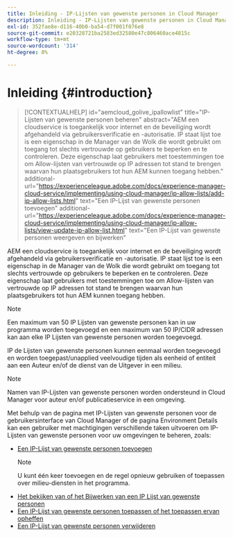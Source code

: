 ```yaml
---
title: Inleiding - IP-Lijsten van gewenste personen in Cloud Manager
description: Inleiding - IP-Lijsten van gewenste personen in Cloud Manager
exl-id: 352fae8e-d116-40b0-ba54-d7f001f076e8
source-git-commit: e20328721ba2583ed32580e47c806460ace4815c
workflow-type: tm+mt
source-wordcount: '314'
ht-degree: 0%

---
```


# Inleiding {#introduction}

>[!CONTEXTUALHELP]
>id="aemcloud_golive_ipallowlist"
>title="IP-Lijsten van gewenste personen beheren"
>abstract="AEM een cloudservice is toegankelijk voor internet en de beveiliging wordt afgehandeld via gebruikersverificatie en -autorisatie. IP staat lijst toe is een eigenschap in de Manager van de Wolk die wordt gebruikt om toegang tot slechts vertrouwde op gebruikers te beperken en te controleren. Deze eigenschap laat gebruikers met toestemmingen toe om Allow-lijsten van vertrouwde op IP adressen tot stand te brengen waarvan hun plaatsgebruikers tot hun AEM kunnen toegang hebben."
>additional-url="https://experienceleague.adobe.com/docs/experience-manager-cloud-service/implementing/using-cloud-manager/ip-allow-lists/add-ip-allow-lists.html" text="Een IP-Lijst van gewenste personen toevoegen"
>additional-url="https://experienceleague.adobe.com/docs/experience-manager-cloud-service/implementing/using-cloud-manager/ip-allow-lists/view-update-ip-allow-list.html" text="Een IP-Lijst van gewenste personen weergeven en bijwerken"

AEM een cloudservice is toegankelijk voor internet en de beveiliging wordt afgehandeld via gebruikersverificatie en -autorisatie. IP staat lijst toe is een eigenschap in de Manager van de Wolk die wordt gebruikt om toegang tot slechts vertrouwde op gebruikers te beperken en te controleren. Deze eigenschap laat gebruikers met toestemmingen toe om Allow-lijsten van vertrouwde op IP adressen tot stand te brengen waarvan hun plaatsgebruikers tot hun AEM kunnen toegang hebben.

>[!NOTE]
>Een maximum van 50 IP Lijsten van gewenste personen kan in uw programma worden toegevoegd en een maximum van 50 IP/CIDR adressen kan aan elke IP Lijsten van gewenste personen worden toegevoegd.

IP de Lijsten van gewenste personen kunnen eenmaal worden toegevoegd en worden toegepast/unapplied veelvoudige tijden als eenheid of entiteit aan een Auteur en/of de dienst van de Uitgever in een milieu.

>[!NOTE]
>Namen van IP-Lijsten van gewenste personen worden ondersteund in Cloud Manager voor auteur en/of publicatieservice in een omgeving.

Met behulp van de pagina met IP-Lijsten van gewenste personen voor de gebruikersinterface van Cloud Manager of de pagina Environment Details kan een gebruiker met machtigingen verschillende taken uitvoeren om IP-Lijsten van gewenste personen voor uw omgevingen te beheren, zoals:

* [Een IP-Lijst van gewenste personen toevoegen](/help/implementing/cloud-manager/ip-allow-lists/add-ip-allow-lists.md)
   >[!NOTE]
   > U kunt één keer toevoegen en de regel opnieuw gebruiken of toepassen over milieu-diensten in het programma.
* [Het bekijken van of het Bijwerken van een IP Lijst van gewenste personen](/help/implementing/cloud-manager/ip-allow-lists/view-update-ip-allow-list.md)
* [Een IP-Lijst van gewenste personen toepassen of het toepassen ervan opheffen](/help/implementing/cloud-manager/ip-allow-lists/apply-allow-list.md)
* [Een IP-Lijst van gewenste personen verwijderen](/help/implementing/cloud-manager/ip-allow-lists/delete-ip-allow-list.md)
